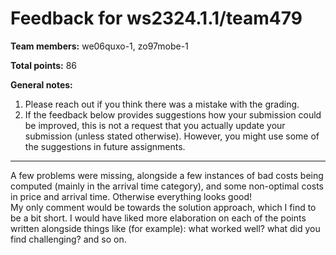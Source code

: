 # Feedback for ws2324.1.1/team479

**Team members:** we06quxo-1, zo97mobe-1

**Total points:** 86

**General notes:**
1. Please reach out if you think there was a mistake with the grading.
2. If the feedback below provides suggestions how your submission could be improved, this is not a request that you actually update your submission (unless stated otherwise). However, you might use some of the suggestions in future assignments.

-----------------

A few problems were missing, alongside a few instances of bad costs being computed (mainly in the arrival time category), and some non-optimal costs in price and arrival time. Otherwise everything looks good!  
My only comment would be towards the solution approach, which I find to be a bit short. I would have liked more elaboration on each of the points written alongside things like (for example): what worked well? what did you find challenging? and so on.

